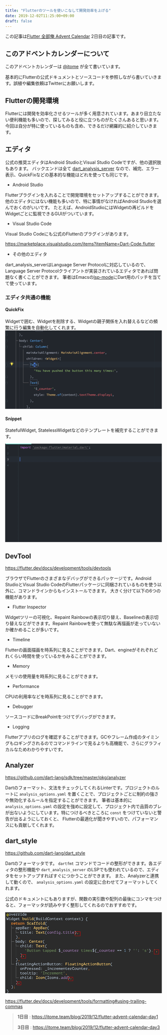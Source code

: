 ```yaml
---
title: "Flutterのツールを使いこなして開発効率を上げる"
date: 2019-12-02T11:25:00+09:00
draft: false
---
```


この記事は[Flutter 全部俺 Advent Calendar](https://adventar.org/calendars/4140) 2日目の記事です。


## このアドベントカレンダーについて
このアドベントカレンダーは [@itome](https://twitter.com/itometeam) が全て書いています。

基本的にFlutterの公式ドキュメントとソースコードを参照しながら書いていきます。誤植や編集依頼はTwitterにお願いします。

## Flutterの開発環境
Flutterには開発を効率化させるツールが多く用意されています。あまり目立たない便利機能も多いので、探してみると役に立つものがたくさんあると思います。
今回は自分が特に使っているものも含め、できるだけ網羅的に紹介していきます。

## エディタ
公式の推奨エディタはAndroid StudioとVisual Studio Codeですが、他の選択肢もあります。
バックエンドは全て [dart_analysis_server](https://github.com/dart-lang/sdk/tree/master/pkg/analysis_server) なので、補完、エラー表示、QuickFixなどの基本的な機能はどれを使っても同じです。

- Android Studio

Flutterプラグインを入れることで開発環境をセットアップすることができます。
他のエディタにはない機能も多いので、特に事情がなければAndroid Studioを選んでおくのがいいです。
たとえば、AndroidStudioにはWidgetの再ビルドをWidgetごとに監視できるGUIがついています。

- Visual Studio Code

Visual Studio Codeにも公式のFlutterのプラグインがあります。

https://marketplace.visualstudio.com/items?itemName=Dart-Code.flutter

- その他のエディタ

dart_analysis_serverはLanguage Server Protocolに対応しているので、Language Server Protocolクライアントが実装されているエディタであれば問題なく書くことができます。
筆者はEmacsの[lsp-mode](https://github.com/emacs-lsp/lsp-mode)にDart用のパッチを当てて使っています。

### エディタ共通の機能
#### QuickFix

Widgetで囲む、Widgetを削除する、Widgetの親子関係を入れ替えるなどの頻繁に行う編集を自動化してくれます。
![QuickFix](./add-padding.gif)

#### Snippet

StatefulWidget, StatelessWidgetなどのテンプレートを補完することができます。

![Snippet](./stful-snippet.gif)

## DevTool

https://flutter.dev/docs/development/tools/devtools

ブラウザでFlutterのさまざまなデバッグができるパッケージです。Android StudioとVisual Studio CodeのFlutterパッケージに同梱されているものを使う以外に、コマンドラインからもインストールできます。
大きく分けて以下の6つの機能があります。

- Flutter Inspector

Widgetツリーの可視化、Repaint Rainbowの表示切り替え、Baselineの表示切り替えなどができます。Repaint Rainbowを使って無駄な再描画が走っていないか確かめることが多いです。

- Timeline

Flutterの画面描画を時系列に見ることができます。Dart、engineがそれぞれどれくらい時間を使っているかをみることができます。

- Memory

メモリの使用量を時系列に見ることができます。

- Performance

CPUの利用率などを時系列に見ることができます。

- Debugger

ソースコードにBreakPointをつけてデバッグができます。

- Logging

Flutterアプリのログを確認することができます。GCやフレーム作成のタイミングもロギングされるのでコマンドラインで見るよりも高機能で、さらにグラフィカルなためわかりやすいです。

## Analyzer

https://github.com/dart-lang/sdk/tree/master/pkg/analyzer

Dartのフォーマット、文法をチェックしてくれるLinterです。プロジェクトのルートに `analysis_options.yaml` を置くことで、プロジェクトごとに制約の強さや無効化するルールを指定することができます。
筆者は基本的に `analysis_options.yaml` の設定を強めに設定して、プロジェクト内で品質のブレが出ないようにしています。特につけるべきところに `const` をつけていないと警告が出るようにしておくと、
Flutterの最適化が聞きやすいので、パフォーマンスにも貢献してくれます。

## dart_style

https://github.com/dart-lang/dart_style

Dartのフォーマッタです。 `dartfmt` コマンドでコードの整形ができます。各エディタの整形機能や `dart_analysis_server` のLSPでも使われているので、エディタをセットアップすればすぐにつかうことができます。
また、Analyzerと連携して動くので、 `analysis_options.yaml` の設定に合わせてフォーマットしてくれます。

公式のドキュメントにもありますが、関数の実引数や配列の最後にコンマをつけると、フォーマッタが読みやすく整形してくれるのでおすすめです。

![Using trailing comma](./using-trailing-comma.png)

https://flutter.dev/docs/development/tools/formatting#using-trailing-commas

> **1日目** :
> https://itome.team/blog/2019/12/flutter-advent-calendar-day1
>
> **3日目** :
> https://itome.team/blog/2019/12/flutter-advent-calendar-day3
